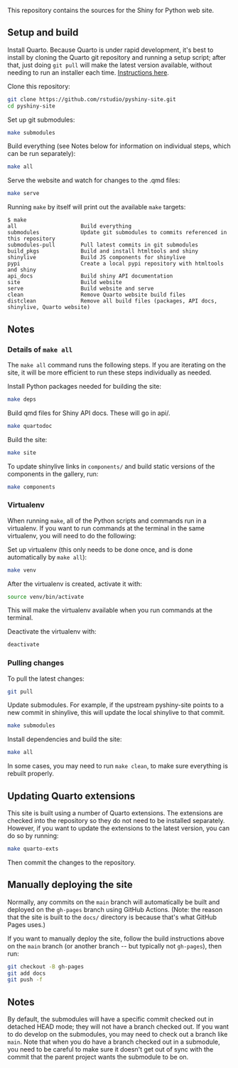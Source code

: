 This repository contains the sources for the Shiny for Python web site.

## Setup and build

Install Quarto. Because Quarto is under rapid development, it's best to install by cloning the Quarto git repository and running a setup script; after that, just doing `git pull` will make the latest version available, without needing to run an installer each time. [Instructions here](https://github.com/quarto-dev/quarto-cli#development-version).

Clone this repository:

```bash
git clone https://github.com/rstudio/pyshiny-site.git
cd pyshiny-site
```

Set up git submodules:

```bash
make submodules
```

Build everything (see Notes below for information on individual steps, which can be run separately):

```bash
make all
```

Serve the website and watch for changes to the .qmd files:

```bash
make serve
```

Running `make` by itself will print out the available `make` targets:

```
$ make
all                    Build everything
submodules             Update git submodules to commits referenced in this repository
submodules-pull        Pull latest commits in git submodules
build_pkgs             Build and install htmltools and shiny
shinylive              Build JS components for shinylive
pypi                   Create a local pypi repository with htmltools and shiny
api_docs               Build shiny API documentation
site                   Build website
serve                  Build website and serve
clean                  Remove Quarto website build files
distclean              Remove all build files (packages, API docs, shinylive, Quarto website)
```


## Notes

### Details of `make all`

The `make all` command runs the following steps. If you are iterating on the site, it will be more efficient to run these steps individually as needed.

Install Python packages needed for building the site:

```bash
make deps
```

Build qmd files for Shiny API docs. These will go in api/.

```bash
make quartodoc
```

Build the site:

```bash
make site
```

To update shinylive links in `components/` and build static versions of the components in the gallery, run:

```bash
make components
```

### Virtualenv

When running `make`, all of the Python scripts and commands run in a virtualenv. If you want to run commands at the terminal in the same virtualenv, you will need to do the following:

Set up virtualenv (this only needs to be done once, and is done automatically by `make all`):

```bash
make venv
```

After the virtualenv is created, activate it with:

```bash
source venv/bin/activate
```

This will make the virtualenv available when you run commands at the terminal.

Deactivate the virtualenv with:

```bash
deactivate
```

### Pulling changes

To pull the latest changes:

```bash
git pull
```

Update submodules. For example, if the upstream pyshiny-site points to a new commit in shinylive, this will update the local shinylive to that commit.

```bash
make submodules
```

Install dependencies and build the site:

```bash
make all
```

In some cases, you may need to run `make clean`, to make sure everything is rebuilt properly.


## Updating Quarto extensions

This site is built using a number of Quarto extensions. The extensions are checked into the repository so they do not need to be installed separately. However, if you want to update the extensions to the latest version, you can do so by running:

```bash
make quarto-exts
```

Then commit the changes to the repository.


## Manually deploying the site

Normally, any commits on the `main` branch will automatically be built and deployed on the `gh-pages` branch using GitHub Actions. (Note: the reason that the site is built to the `docs/` directory is because that's what GitHub Pages uses.)

If you want to manually deploy the site, follow the build instructions above on the `main` branch (or another branch -- but typically not `gh-pages`), then run:

```bash
git checkout -B gh-pages
git add docs
git push -f
```


## Notes

By default, the submodules will have a specific commit checked out in detached HEAD mode; they will not have a branch checked out. If you want to do develop on the submodules, you may need to check out a branch like `main`. Note that when you do have a branch checked out in a submodule, you need to be careful to make sure it doesn't get out of sync with the commit that the parent project wants the submodule to be on.
